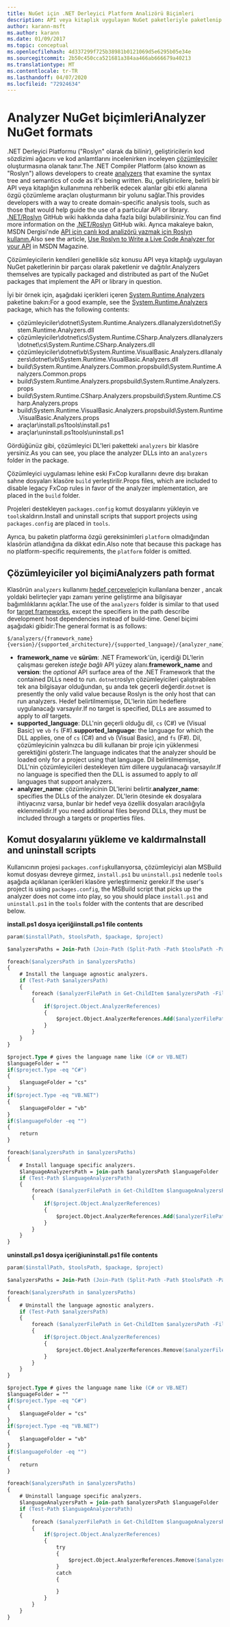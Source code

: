 ```yaml
---
title: NuGet için .NET Derleyici Platform Analizörü Biçimleri
description: API veya kitaplık uygulayan NuGet paketleriyle paketlenip dağıtılan .NET çözümleyicileri için sözleşmeler.
author: karann-msft
ms.author: karann
ms.date: 01/09/2017
ms.topic: conceptual
ms.openlocfilehash: 4d337299f725b38981b0121069d5e6295b05e34e
ms.sourcegitcommit: 2b50c450cca521681a384aa466ab666679a40213
ms.translationtype: MT
ms.contentlocale: tr-TR
ms.lasthandoff: 04/07/2020
ms.locfileid: "72924634"
---
```

# <a name="analyzer-nuget-formats"></a><span data-ttu-id="efe1f-103">Analyzer NuGet biçimleri</span><span class="sxs-lookup"><span data-stu-id="efe1f-103">Analyzer NuGet formats</span></span>

<span data-ttu-id="efe1f-104">.NET Derleyici Platformu ("Roslyn" olarak da bilinir), geliştiricilerin kod sözdizimi ağacını ve kod anlamtlarını incelenirken inceleyen [çözümleyiciler](https://github.com/dotnet/roslyn/wiki/How-To-Write-a-C%23-Analyzer-and-Code-Fix) oluşturmasına olanak tanır.</span><span class="sxs-lookup"><span data-stu-id="efe1f-104">The .NET Compiler Platform (also known as "Roslyn") allows developers to create [analyzers](https://github.com/dotnet/roslyn/wiki/How-To-Write-a-C%23-Analyzer-and-Code-Fix) that examine the syntax tree and semantics of code as it's being written.</span></span> <span data-ttu-id="efe1f-105">Bu, geliştiricilere, belirli bir API veya kitaplığın kullanımına rehberlik edecek alanlar gibi etki alanına özgü çözümleme araçları oluşturmanın bir yolunu sağlar.</span><span class="sxs-lookup"><span data-stu-id="efe1f-105">This provides developers with a way to create domain-specific analysis tools, such as those that would help guide the use of a particular API or library.</span></span> <span data-ttu-id="efe1f-106">[.NET/Roslyn](https://github.com/dotnet/roslyn/wiki) GitHub wiki hakkında daha fazla bilgi bulabilirsiniz.</span><span class="sxs-lookup"><span data-stu-id="efe1f-106">You can find more information on the [.NET/Roslyn](https://github.com/dotnet/roslyn/wiki) GitHub wiki.</span></span> <span data-ttu-id="efe1f-107">Ayrıca makaleye bakın, MSDN Dergisi'nde [API için canlı kod analizörü yazmak için Roslyn kullanın.](https://msdn.microsoft.com/magazine/dn879356.aspx)</span><span class="sxs-lookup"><span data-stu-id="efe1f-107">Also see the article, [Use Roslyn to Write a Live Code Analyzer for your API](https://msdn.microsoft.com/magazine/dn879356.aspx) in MSDN Magazine.</span></span>

<span data-ttu-id="efe1f-108">Çözümleyicilerin kendileri genellikle söz konusu API veya kitaplığı uygulayan NuGet paketlerinin bir parçası olarak paketlenir ve dağıtılır.</span><span class="sxs-lookup"><span data-stu-id="efe1f-108">Analyzers themselves are typically packaged and distributed as part of the NuGet packages that implement the API or library in question.</span></span>

<span data-ttu-id="efe1f-109">İyi bir örnek için, aşağıdaki içerikleri içeren [System.Runtime.Analyzers](https://www.nuget.org/packages/System.Runtime.Analyzers) paketine bakın:</span><span class="sxs-lookup"><span data-stu-id="efe1f-109">For a good example, see the [System.Runtime.Analyzers](https://www.nuget.org/packages/System.Runtime.Analyzers) package, which has the following contents:</span></span>

- <span data-ttu-id="efe1f-110">çözümleyiciler\dotnet\System.Runtime.Analyzers.dll</span><span class="sxs-lookup"><span data-stu-id="efe1f-110">analyzers\dotnet\System.Runtime.Analyzers.dll</span></span>
- <span data-ttu-id="efe1f-111">çözümleyiciler\dotnet\cs\System.Runtime.CSharp.Analyzers.dll</span><span class="sxs-lookup"><span data-stu-id="efe1f-111">analyzers\dotnet\cs\System.Runtime.CSharp.Analyzers.dll</span></span>
- <span data-ttu-id="efe1f-112">çözümleyiciler\dotnet\vb\System.Runtime.VisualBasic.Analyzers.dll</span><span class="sxs-lookup"><span data-stu-id="efe1f-112">analyzers\dotnet\vb\System.Runtime.VisualBasic.Analyzers.dll</span></span>
- <span data-ttu-id="efe1f-113">build\System.Runtime.Analyzers.Common.props</span><span class="sxs-lookup"><span data-stu-id="efe1f-113">build\System.Runtime.Analyzers.Common.props</span></span>
- <span data-ttu-id="efe1f-114">build\System.Runtime.Analyzers.props</span><span class="sxs-lookup"><span data-stu-id="efe1f-114">build\System.Runtime.Analyzers.props</span></span>
- <span data-ttu-id="efe1f-115">build\System.Runtime.CSharp.Analyzers.props</span><span class="sxs-lookup"><span data-stu-id="efe1f-115">build\System.Runtime.CSharp.Analyzers.props</span></span>
- <span data-ttu-id="efe1f-116">build\System.Runtime.VisualBasic.Analyzers.props</span><span class="sxs-lookup"><span data-stu-id="efe1f-116">build\System.Runtime.VisualBasic.Analyzers.props</span></span>
- <span data-ttu-id="efe1f-117">araçlar\install.ps1</span><span class="sxs-lookup"><span data-stu-id="efe1f-117">tools\install.ps1</span></span>
- <span data-ttu-id="efe1f-118">araçlar\uninstall.ps1</span><span class="sxs-lookup"><span data-stu-id="efe1f-118">tools\uninstall.ps1</span></span>

<span data-ttu-id="efe1f-119">Gördüğünüz gibi, çözümleyici DL'leri paketteki `analyzers` bir klasöre yersiniz.</span><span class="sxs-lookup"><span data-stu-id="efe1f-119">As you can see, you place the analyzer DLLs into an `analyzers` folder in the package.</span></span>

<span data-ttu-id="efe1f-120">Çözümleyici uygulaması lehine eski FxCop kurallarını devre dışı bırakan sahne dosyaları klasöre `build` yerleştirilir.</span><span class="sxs-lookup"><span data-stu-id="efe1f-120">Props files, which are included to disable legacy FxCop rules in favor of the analyzer implementation, are placed in the `build` folder.</span></span>

<span data-ttu-id="efe1f-121">Projeleri destekleyen `packages.config` komut dosyalarını yükleyin ve `tools`kaldırın.</span><span class="sxs-lookup"><span data-stu-id="efe1f-121">Install and uninstall scripts that support projects using `packages.config` are placed in `tools`.</span></span>

<span data-ttu-id="efe1f-122">Ayrıca, bu paketin platforma özgü gereksinimleri `platform` olmadığından klasörün atlandığına da dikkat edin.</span><span class="sxs-lookup"><span data-stu-id="efe1f-122">Also note that because this package has no platform-specific requirements, the `platform` folder is omitted.</span></span>


## <a name="analyzers-path-format"></a><span data-ttu-id="efe1f-123">Çözümleyiciler yol biçimi</span><span class="sxs-lookup"><span data-stu-id="efe1f-123">Analyzers path format</span></span>

<span data-ttu-id="efe1f-124">Klasörün `analyzers` kullanımı [hedef çerçeveler](../create-packages/supporting-multiple-target-frameworks.md)için kullanılana benzer , ancak yoldaki belirteçler yapı zamanı yerine geliştirme ana bilgisayar bağımlılıklarını açıklar.</span><span class="sxs-lookup"><span data-stu-id="efe1f-124">The use of the `analyzers` folder is similar to that used for [target frameworks](../create-packages/supporting-multiple-target-frameworks.md), except the specifiers in the path describe development host dependencies instead of build-time.</span></span> <span data-ttu-id="efe1f-125">Genel biçimi aşağıdaki gibidir:</span><span class="sxs-lookup"><span data-stu-id="efe1f-125">The general format is as follows:</span></span>

    $/analyzers/{framework_name}{version}/{supported_architecture}/{supported_language}/{analyzer_name}.dll

- <span data-ttu-id="efe1f-126">**framework_name** ve **sürüm**: .NET Framework'ün, içerdiği DL'lerin çalışması gereken *isteğe bağlı* API yüzey alanı.</span><span class="sxs-lookup"><span data-stu-id="efe1f-126">**framework_name** and **version**: the *optional* API surface area of the .NET Framework that the contained DLLs need to run.</span></span> <span data-ttu-id="efe1f-127">`dotnet`roslyn çözümleyicileri çalıştırabilen tek ana bilgisayar olduğundan, şu anda tek geçerli değerdir.</span><span class="sxs-lookup"><span data-stu-id="efe1f-127">`dotnet` is presently the only valid value because Roslyn is the only host that can run analyzers.</span></span> <span data-ttu-id="efe1f-128">Hedef belirtilmemişse, DL'lerin *tüm* hedeflere uygulanacağı varsayılır.</span><span class="sxs-lookup"><span data-stu-id="efe1f-128">If no target is specified, DLLs are assumed to apply to *all* targets.</span></span>
- <span data-ttu-id="efe1f-129">**supported_language**: DLL'nin geçerli olduğu dil, `cs` (C#) ve (Visual Basic) ve `vb` `fs` (F#).</span><span class="sxs-lookup"><span data-stu-id="efe1f-129">**supported_language**: the language for which the DLL applies, one of `cs` (C#) and `vb` (Visual Basic), and `fs` (F#).</span></span> <span data-ttu-id="efe1f-130">Dil, çözümleyicinin yalnızca bu dili kullanan bir proje için yüklenmesi gerektiğini gösterir.</span><span class="sxs-lookup"><span data-stu-id="efe1f-130">The language indicates that the analyzer should be loaded only for a project using that language.</span></span> <span data-ttu-id="efe1f-131">Dil belirtilmemişse, DLL'nin çözümleyicileri destekleyen *tüm* dillere uygulanacağı varsayılır.</span><span class="sxs-lookup"><span data-stu-id="efe1f-131">If no language is specified then the DLL is assumed to apply to *all* languages that support analyzers.</span></span>
- <span data-ttu-id="efe1f-132">**analyzer_name**: çözümleyicinin DL'lerini belirtir.</span><span class="sxs-lookup"><span data-stu-id="efe1f-132">**analyzer_name**: specifies the DLLs of the analyzer.</span></span> <span data-ttu-id="efe1f-133">DL'lerin ötesinde ek dosyalara ihtiyacınız varsa, bunlar bir hedef veya özellik dosyaları aracılığıyla eklenmelidir.</span><span class="sxs-lookup"><span data-stu-id="efe1f-133">If you need additional files beyond DLLs, they must be included through a targets or properties files.</span></span>


## <a name="install-and-uninstall-scripts"></a><span data-ttu-id="efe1f-134">Komut dosyalarını yükleme ve kaldırma</span><span class="sxs-lookup"><span data-stu-id="efe1f-134">Install and uninstall scripts</span></span>

<span data-ttu-id="efe1f-135">Kullanıcının projesi `packages.config`kullanıyorsa, çözümleyiciyi alan MSBuild komut dosyası devreye girmez, `install.ps1` bu `uninstall.ps1` nedenle `tools` aşağıda açıklanan içerikleri klasöre yerleştirmeniz gerekir.</span><span class="sxs-lookup"><span data-stu-id="efe1f-135">If the user's project is using `packages.config`, the MSBuild script that picks up the analyzer does not come into play, so you should place `install.ps1` and `uninstall.ps1` in the `tools` folder with the contents that are described below.</span></span>

<span data-ttu-id="efe1f-136">**install.ps1 dosya içeriği**</span><span class="sxs-lookup"><span data-stu-id="efe1f-136">**install.ps1 file contents**</span></span>

```ps
param($installPath, $toolsPath, $package, $project)

$analyzersPaths = Join-Path (Join-Path (Split-Path -Path $toolsPath -Parent) "analyzers" ) * -Resolve

foreach($analyzersPath in $analyzersPaths)
{
    # Install the language agnostic analyzers.
    if (Test-Path $analyzersPath)
    {
        foreach ($analyzerFilePath in Get-ChildItem $analyzersPath -Filter *.dll)
        {
            if($project.Object.AnalyzerReferences)
            {
                $project.Object.AnalyzerReferences.Add($analyzerFilePath.FullName)
            }
        }
    }
}

$project.Type # gives the language name like (C# or VB.NET)
$languageFolder = ""
if($project.Type -eq "C#")
{
    $languageFolder = "cs"
}
if($project.Type -eq "VB.NET")
{
    $languageFolder = "vb"
}
if($languageFolder -eq "")
{
    return
}

foreach($analyzersPath in $analyzersPaths)
{
    # Install language specific analyzers.
    $languageAnalyzersPath = join-path $analyzersPath $languageFolder
    if (Test-Path $languageAnalyzersPath)
    {
        foreach ($analyzerFilePath in Get-ChildItem $languageAnalyzersPath -Filter *.dll)
        {
            if($project.Object.AnalyzerReferences)
            {
                $project.Object.AnalyzerReferences.Add($analyzerFilePath.FullName)
            }
        }
    }
}
```


<span data-ttu-id="efe1f-137">**uninstall.ps1 dosya içeriği**</span><span class="sxs-lookup"><span data-stu-id="efe1f-137">**uninstall.ps1 file contents**</span></span>

```ps
param($installPath, $toolsPath, $package, $project)

$analyzersPaths = Join-Path (Join-Path (Split-Path -Path $toolsPath -Parent) "analyzers" ) * -Resolve

foreach($analyzersPath in $analyzersPaths)
{
    # Uninstall the language agnostic analyzers.
    if (Test-Path $analyzersPath)
    {
        foreach ($analyzerFilePath in Get-ChildItem $analyzersPath -Filter *.dll)
        {
            if($project.Object.AnalyzerReferences)
            {
                $project.Object.AnalyzerReferences.Remove($analyzerFilePath.FullName)
            }
        }
    }
}

$project.Type # gives the language name like (C# or VB.NET)
$languageFolder = ""
if($project.Type -eq "C#")
{
    $languageFolder = "cs"
}
if($project.Type -eq "VB.NET")
{
    $languageFolder = "vb"
}
if($languageFolder -eq "")
{
    return
}

foreach($analyzersPath in $analyzersPaths)
{
    # Uninstall language specific analyzers.
    $languageAnalyzersPath = join-path $analyzersPath $languageFolder
    if (Test-Path $languageAnalyzersPath)
    {
        foreach ($analyzerFilePath in Get-ChildItem $languageAnalyzersPath -Filter *.dll)
        {
            if($project.Object.AnalyzerReferences)
            {
                try
                {
                    $project.Object.AnalyzerReferences.Remove($analyzerFilePath.FullName)
                }
                catch
                {

                }
            }
        }
    }
}
```
